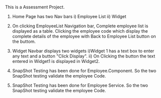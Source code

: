 This is a Assessment Project.

1. Home Page has two Nav bars
      i) Employee List
      ii) Widget

2. On clicking EmployeeList Navigation bar, Complete employee list is displayed as a table. Clicking the employee code which display the complete details of the employee with Back to Employee List button on the buttom.

3. Widget Navbar displays two widgets
      i)Widget 1 has a text box to enter any text and a button "Click Display". 
      ii) On Clicking the button the text entered in Widget1 is displayed in Widget2.

4. SnapShot Testing has been done for Employee.Component. So the two SnapShot testing validate the employee Code.

5. SnapShot Testing has been done for Employee Service. So the two SnapShot testing validate the employee Code.
